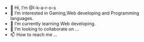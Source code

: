- 👋 Hi, I’m @I-k-a-r-o-s
- 👀 I’m interested in Gaming,Web developing and Programming languages.
- 🌱 I’m currently learning Web developing.
- 💞️ I’m looking to collaborate on ...
- 📫 How to reach me ...

<!---
I-k-a-r-o-s/I-k-a-r-o-s is a ✨ special ✨ repository because its `README.md` (this file) appears on your GitHub profile.
You can click the Preview link to take a look at your changes.
--->
